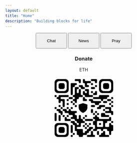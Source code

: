 ```yaml
---
layout: default
title: "Home"
description: "Building blocks for life"
---
```

<center>
  <a href="https://chat.mu.xyz"><button style="height: 50px; width: 100px; cursor: pointer;">Chat</button></a>
  <a href="https://news.mu.xyz"><button style="height: 50px; width: 100px; cursor: pointer;">News</button></a>
  <a href="https://pray.mu.xyz"><button style="height: 50px; width: 100px; cursor: pointer;">Pray</button></a>

  <h3>Donate</h3>
  <p>ETH</p>
  <img src="images/Screenshot_20240222-185412.png" width=200px height=200px >
</center>
